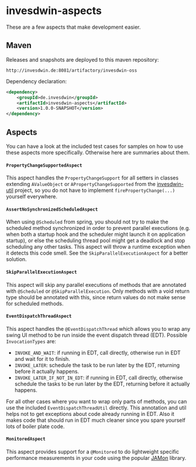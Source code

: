 # invesdwin-aspects

These are a few aspects that make development easier.

## Maven

Releases and snapshots are deployed to this maven repository:
```
http://invesdwin.de:8081/artifactory/invesdwin-oss
```

Dependency declaration:
```xml
<dependency>
	<groupId>de.invesdwin</groupId>
	<artifactId>invesdwin-aspects</artifactId>
	<version>1.0.0-SNAPSHOT</version>
</dependency>
```

## Aspects

You can have a look at the included test cases for samples on how to use these aspects more specifically. Otherwise here are summaries about them.

#### `PropertyChangeSupportedAspect`
This aspect handles the `PropertyChangeSupport` for all setters in classes extending `AValueObject` or `APropertyChangeSupported` from the [invesdwin-util](https://github.com/subes/invesdwin-util) project, so you do not have to implement `firePropertyChange(...)` yourself everywhere.

#### `AssertNoSynchronizedScheduledAspect`
When using `@Scheduled` from spring, you should not try to make the scheduled method synchronized in order to prevent parallel executions (e.g. when both a startup hook and the scheduler might launch it on application startup), or else the scheduling thread pool might get a deadlock and stop scheduling any other tasks. This aspect will throw a runtime exception when it detects this code smell. See the `SkipParallelExecutionAspect` for a better solution.

#### `SkipParallelExecutionAspect`
This aspect will skip any parallel executions of methods that are annotated with `@Scheduled` or `@SkipParallelExecution`. Only methods with a void return type should be annotated with this, since return values do not make sense for scheduled methods.

#### `EventDispatchThreadAspect`
This aspect handles the `@EventDispatchThread` which allows you to wrap any swing UI method to be run inside the event dispatch thread (EDT). Possible `InvocationTypes` are:
* `INVOKE_AND_WAIT`: if running in EDT, call directly, otherwise run in EDT and wait for it to finish.
* `INVOKE_LATER`: schedule the task to be run later by the EDT, returning before it actually happens.
* `INVOKE_LATER_IF_NOT_IN_EDT`: if running in EDT, call directly, otherwise schedule the tasks to be run later by the EDT, returning before it actually happens.

For all other cases where you want to wrap only parts of methods, you can use the included `EventDispatchThreadUtil` directly. This annotation and util helps not to get exceptions about code already running in EDT. Also it makes code that should run in EDT much cleaner since you spare yourself lots of boiler plate code. 

#### `MonitoredAspect`
This aspect provides support for a `@Monitored` to do lightweight specific performance measurements in your code using the popular [JAMon](http://jamonapi.sourceforge.net/) library.

